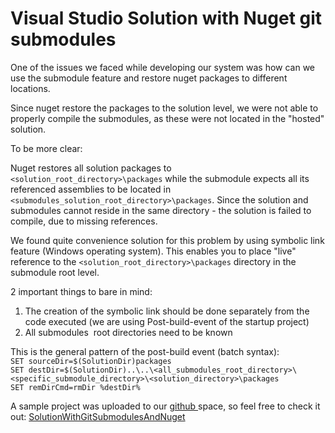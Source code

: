 # Visual Studio Solution with Nuget git submodules
One of the issues we faced while developing our system was how can we use the submodule feature and restore nuget packages to different locations.

Since nuget restore the packages to the solution level, we were not able to properly compile the submodules, as these were not located in the "hosted" solution.

To be more clear:

Nuget restores all solution packages to <code>&lt;solution_root_directory&gt;\packages</code> while the submodule expects all its referenced assemblies to be located in <code>&lt;submodules_solution_root_directory&gt;\packages</code>. Since the solution and submodules cannot reside in the same directory - the solution is failed to compile, due to missing references.

We found quite convenience solution for this problem by using symbolic link feature (Windows operating system). This enables you to place "live" reference to the <code>&lt;solution_root_directory&gt;\packages</code> directory in the submodule root level.

2 important things to bare in mind:
<ol>
	<li>The creation of the symbolic link should be done separately from the code executed (we are using Post-build-event of the startup project)</li>
	<li>All submodules  root directories need to be known</li>
</ol>
This is the general pattern of the post-build event (batch syntax):

<code>
SET sourceDir=$(SolutionDir)packages
SET destDir=$(SolutionDir)..\..\&lt;all_submodules_root_directory&gt;\&lt;specific_submodule_directory&gt;\&lt;solution_directory&gt;\packages
SET remDirCmd=rmDir %destDir%</code>

A sample project was uploaded to our <a href="https://github.com/saturn72">github </a>space, so feel free to check it out: <a href="https://github.com/saturn72/SolutionWithGitSubmodulesAndNuget">SolutionWithGitSubmodulesAndNuget</a>